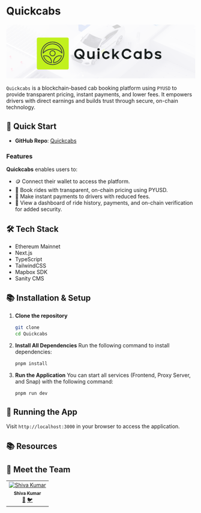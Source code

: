# Quickcabs

![Quickcabs logo](/public/images/demo.png)

`Quickcabs` is a blockchain-based cab booking platform using `PYUSD` to provide transparent pricing, instant payments, and lower fees. It empowers drivers with direct earnings and builds trust through secure, on-chain technology.

## 🚀 Quick Start

- **GitHub Repo**: [Quickcabs]()


### Features

**Quickcabs** enables users to:

- 🪙 Connect their wallet to access the platform.
- 🚖 Book rides with transparent, on-chain pricing using PYUSD.
- 💸 Make instant payments to drivers with reduced fees.
- 📲 View a dashboard of ride history, payments, and on-chain verification for added security.

## 🛠️ Tech Stack

- Ethereum Mainnet
- Next.js
- TypeScript
- TailwindCSS
- Mapbox SDK
- Sanity CMS

## 📚 Installation & Setup

1. **Clone the repository**

   ```bash
   git clone 
   cd Quickcabs
   ```

2. **Install All Dependencies**
   Run the following command to install dependencies:

   ```bash
   pnpm install
   ```

3. **Run the Application**
   You can start all services (Frontend, Proxy Server, and Snap) with the following command:
   ```bash
   pnpm run dev
   ```

## 🚀 Running the App

Visit `http://localhost:3000` in your browser to access the application.


## 📚 Resources



## 👥 Meet the Team

<table>
  <tr>
    <td align="center">
      <a href="https://github.com/shivamangina">
        <img src="https://github.com/shivamangina.png" width="100px;" alt="Shiva Kumar"/><br />
        <sub><b>Shiva Kumar</b></sub>
      </a><br />
      <a href="https://www.linkedin.com/in/shivamangina/" title="LinkedIn">💼</a>
      <a href="https://twitter.com/shivakmangina" title="Twitter">🐦</a>
    </td>
   
  </tr>
</table>
